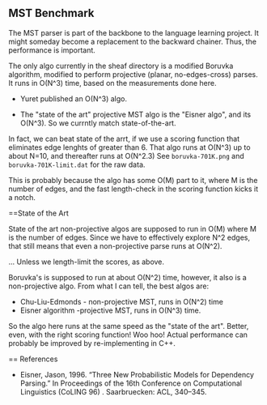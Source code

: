 
MST Benchmark
-------------
The MST parser is part of the backbone to the language learning project.
It might someday become a replacement to the backward chainer. Thus,
the performance is important.

The only algo currently in the sheaf directory is a modified Boruvka
algorithm, modified to perform projective (planar, no-edges-cross)
parses.  It runs in O(N^3) time, based on the measurements done here.

* Yuret published an O(N^3) algo.

* The "state of the art" projective MST algo is the "Eisner algo", and
  its O(N^3). So we currntly match state-of-the-art.

In fact, we can beat state of the arrt, if we use a scoring function
that eliminates edge lenghts of greater than 6. That algo runs at
O(N^3) up to about N=10, and thereafter runs at O(N^2.3) See
`boruvka-701K.png` and `boruvka-701K-limit.dat` for the raw data.

This is probably because the algo has some O(M) part to it, where
M is the number of edges, and the fast length-check in the scoring
function kicks it a notch.

==State of the Art

State of the art non-projective algos are supposed to run in O(M) where
M is the number of edges. Since we have to effectively explore N^2
edges, that still means that even a non-projective parse runs at O(N^2).

... Unless we length-limit the scores, as above.

Boruvka's is supposed to run at about O(N^2) time, however, it also
is a non-projective algo.  From what I can tell, the best algos are:

* Chu-Liu-Edmonds - non-projective MST, runs in O(N^2) time
* Eisner algorithm -projective MST, runs in O(N^3) time.

So the algo here runs at the same speed as the "state of the art".
Better, even, with the right scoring function! Woo hoo!
Actual performance can probably be improved by re-implementing in C++.

== References
* Eisner, Jason, 1996. “Three New Probabilistic Models for Dependency
  Parsing.” In Proceedings of the 16th Conference on Computational
  Linguistics (CoLING 96) . Saarbruecken: ACL, 340–345.
